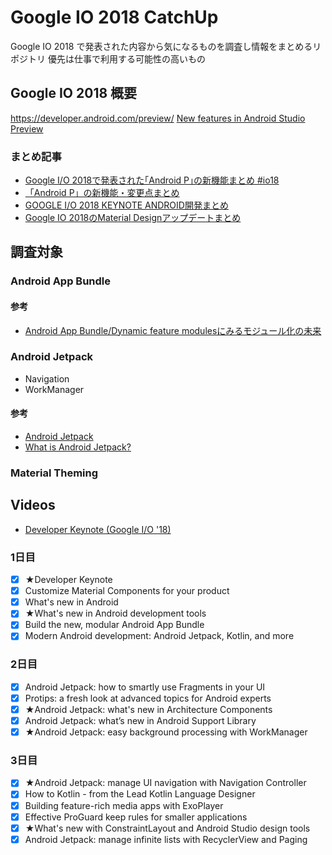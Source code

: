 # Google IO 2018 CatchUp

Google IO 2018 で発表された内容から気になるものを調査し情報をまとめるリポジトリ
優先は仕事で利用する可能性の高いもの

## Google IO 2018 概要

https://developer.android.com/preview/
[New features in Android Studio Preview](https://developer.android.com/studio/preview/features)

### まとめ記事

* [Google I/O 2018で発表された｢Android P｣の新機能まとめ #io18](https://www.gizmodo.jp/2018/05/android-p-new-feature-io18.html)
* [「Android P」の新機能・変更点まとめ](https://mobilelaby.com/blog-entry-android-p-matome.html)
* [GOOGLE I/O 2018 KEYNOTE ANDROID開発まとめ](https://techbooster.org/android/18079/)
* [Google IO 2018のMaterial Designアップデートまとめ](https://note.mu/kenichiikeuchi/n/na9d3fc5093be)

## 調査対象

### Android App Bundle

#### 参考

* [Android App Bundle/Dynamic feature modulesにみるモジュール化の未来](http://tomoima525.hatenablog.com/entry/2018/05/10/092208)

### Android Jetpack

* Navigation
* WorkManager

#### 参考

* [Android Jetpack](https://developer.android.com/jetpack/)
* [What is Android Jetpack?](https://android.jlelse.eu/what-is-android-jetpack-737095e88161)

### Material Theming

## Videos

* [Developer Keynote (Google I/O '18)](https://www.youtube.com/watch?v=flU42CTF3MQ)

### 1日目

- [x] ★Developer Keynote
- [x] Customize Material Components for your product
- [x] What's new in Android
- [x] ★What's new in Android development tools
- [x] Build the new, modular Android App Bundle
- [x] Modern Android development: Android Jetpack, Kotlin, and more

### 2日目

- [x] Android Jetpack: how to smartly use Fragments in your UI
- [x] Protips: a fresh look at advanced topics for Android experts
- [x] ★Android Jetpack: what's new in Architecture Components
- [x] Android Jetpack: what’s new in Android Support Library
- [x] ★Android Jetpack: easy background processing with WorkManager

### 3日目

- [x] ★Android Jetpack: manage UI navigation with Navigation Controller
- [x] How to Kotlin - from the Lead Kotlin Language Designer
- [x] Building feature-rich media apps with ExoPlayer
- [x] Effective ProGuard keep rules for smaller applications
- [x] ★What's new with ConstraintLayout and Android Studio design tools
- [x] Android Jetpack: manage infinite lists with RecyclerView and Paging

